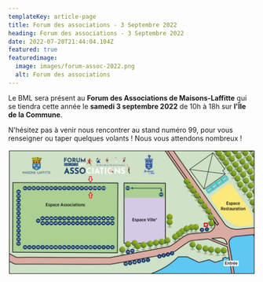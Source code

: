```yaml
---
templateKey: article-page
title: Forum des associations - 3 Septembre 2022
heading: Forum des associations - 3 Septembre 2022
date: 2022-07-20T21:44:04.104Z
featured: true
featuredimage:
  image: images/forum-assoc-2022.png
  alt: Forum des associations
---
```

Le BML sera présent au **Forum des Associations de Maisons-Laffitte** qui se tiendra cette année le **samedi 3 septembre 2022** de 10h à 18h sur **l'Île de la Commune**.

N'hésitez pas à venir nous rencontrer au stand numéro 99, pour vous renseigner ou taper quelques volants ! Nous vous attendons nombreux !

![Plan forum des associations](images/plan-forum.png "Plan forum des associations")